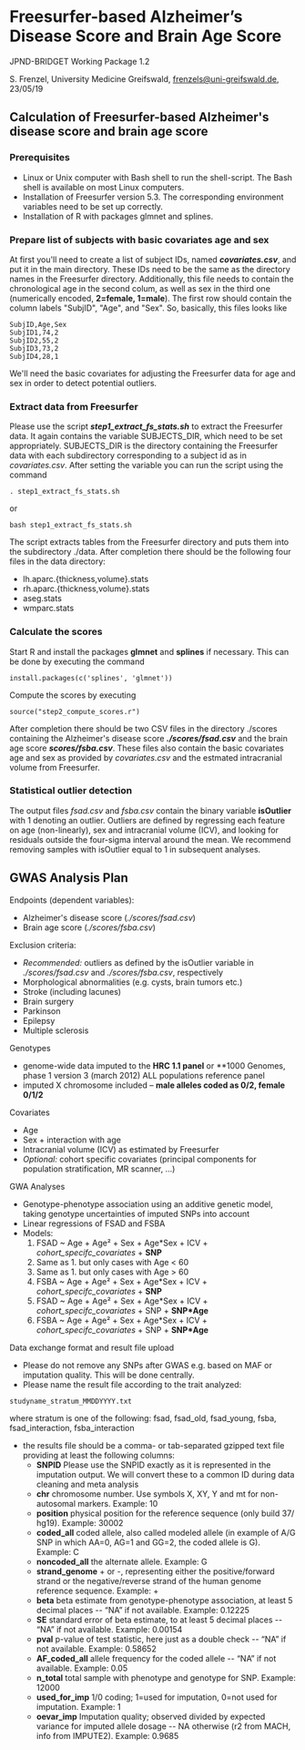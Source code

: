 # Freesurfer-based Alzheimer’s Disease Score and Brain Age Score

JPND-BRIDGET Working Package 1.2

S. Frenzel, University Medicine Greifswald, frenzels@uni-greifswald.de, 23/05/19

## Calculation of Freesurfer-based Alzheimer's disease score and brain age score

### Prerequisites
- Linux or Unix computer with Bash shell to run the shell-script. The Bash shell is available on most Linux computers.
- Installation of Freesurfer version 5.3. The corresponding environment variables need to be set up correctly.
- Installation of R with packages glmnet and splines.

### Prepare list of subjects with basic covariates age and sex

At first you'll need to create a list of subject IDs, named **_covariates.csv_**, and put it in the main directory. These IDs need to be the same as the directory names in the Freesurfer directory. Additionally, this file needs to contain the chronological age in the second colum, as well as sex in the third one (numerically encoded, **2=female, 1=male**). The first row should contain the column labels "SubjID", "Age", and "Sex". So, basically, this files looks like

```
SubjID,Age,Sex 
SubjID1,74,2 
SubjID2,55,2 
SubjID3,73,2 
SubjID4,28,1
```

We'll need the basic covariates for adjusting the Freesurfer data for age and sex in order to detect potential outliers.

### Extract data from Freesurfer

Please use the script **_step1_extract_fs_stats.sh_** to extract the Freesurfer data. It again contains the variable SUBJECTS_DIR, which need to be set appropriately. SUBJECTS_DIR is the directory containing the Freesurfer data with each subdirectory corresponding to a subject id as in *covariates.csv*.  After setting the variable you can run the script using the command

```
. step1_extract_fs_stats.sh
```

or

```
bash step1_extract_fs_stats.sh
```

The script extracts tables from the Freesurfer directory and puts them into the subdirectory ./data. After completion there should be the following four files in the data directory:

- lh.aparc.{thickness,volume}.stats
- rh.aparc.{thickness,volume}.stats
- aseg.stats
- wmparc.stats

### Calculate the scores

Start R and install the packages **glmnet** and **splines** if necessary. This can be done by executing the command
```
install.packages(c('splines', 'glmnet'))

```
Compute the scores by executing
```
source("step2_compute_scores.r")
```
 After completion there  should be two CSV files in the directory ./scores containing the Alzheimer's disease score **_./scores/fsad.csv_** and the brain age score **_scores/fsba.csv_**. These files also contain the basic covariates age and sex as provided by _covariates.csv_ and the estmated intracranial volume from Freesurfer.

### Statistical outlier detection

The output files _fsad.csv_ and _fsba.csv_ contain the binary variable **isOutlier** with 1 denoting an outlier. Outliers are defined by regressing each feature on age (non-linearly), sex and intracranial volume (ICV), and looking for residuals outside the four-sigma interval around the mean. We recommend removing samples with isOutlier equal to 1 in subsequent analyses.
       
## GWAS Analysis Plan

Endpoints (dependent variables):
- Alzheimer's disease score (_./scores/fsad.csv_) 
- Brain age score (_./scores/fsba.csv_) 

Exclusion criteria: 
- _Recommended:_ outliers as defined by the isOutlier variable in _./scores/fsad.csv_ and _./scores/fsba.csv_, respectively
- Morphological abnormalities (e.g. cysts, brain tumors etc.)
- Stroke (including lacunes)
- Brain surgery
- Parkinson
- Epilepsy
- Multiple sclerosis

Genotypes
 - genome-wide data imputed to the **HRC 1.1 panel** or **1000 Genomes, phase 1 version 3 (march 2012) ALL populations reference panel
 - imputed X chromosome included – **male alleles coded as 0/2, female 0/1/2**

Covariates
- Age
- Sex + interaction with age 
- Intracranial volume (ICV) as estimated by Freesurfer
- _Optional:_ cohort specific covariates (principal components for population stratification, MR scanner, ...)

GWA Analyses
- Genotype-phenotype association using an additive genetic model, taking genotype uncertainties of imputed SNPs into account
- Linear regressions of FSAD and FSBA 
- Models:
  1. FSAD ~ Age + Age² + Sex + Age\*Sex + ICV + _cohort_specifc_covariates_ + **SNP**
  2. Same as 1. but only cases with Age < 60
  3. Same as 1. but only cases with Age > 60
  4. FSBA ~ Age + Age² + Sex + Age\*Sex + ICV + _cohort_specifc_covariates_ + **SNP**
  5. FSAD ~ Age + Age² + Sex + Age\*Sex + ICV + _cohort_specifc_covariates_ + SNP + **SNP\*Age**
  6. FSBA ~ Age + Age² + Sex + Age\*Sex + ICV + _cohort_specifc_covariates_ + SNP + **SNP\*Age**

Data exchange format and result file upload
- Please do not remove any SNPs after GWAS e.g. based on MAF or imputation quality. This will be done centrally.
- Please name the result file according to the trait analyzed:
```
studyname_stratum_MMDDYYYY.txt
```
where stratum is one of the following: fsad, fsad_old, fsad_young, fsba, fsad_interaction, fsba_interaction
- the results file should be a comma- or tab-separated gzipped text file providing at least the following columns:
  - **SNPID** Please use the SNPID exactly as it is represented in the imputation output. We will convert these to a common ID during data cleaning and meta analysis
  - **chr** chromosome number. Use symbols X, XY, Y and mt for non-autosomal markers. Example: 10
  - **position** physical position for the reference sequence (only build 37/ hg19). Example: 30002
  - **coded_all** coded allele, also called modeled allele (in example of A/G SNP in which AA=0, AG=1 and GG=2, the coded allele is G). Example: C
  - **noncoded_all** the alternate allele. Example: G
  - **strand_genome** + or -, representing either the positive/forward strand or the negative/reverse strand of the human genome reference sequence. Example: +
  - **beta** beta estimate from genotype-phenotype association, at least 5 decimal places -- “NA” if not available. Example: 0.12225
  - **SE** standard error of beta estimate, to at least 5 decimal places -- “NA” if not available. Example: 0.00154
  - **pval** p-value of test statistic, here just as a double check -- “NA” if not available. Example: 0.58652
  - **AF_coded_all** allele frequency for the coded allele -- “NA” if not available. Example: 0.05
  - **n_total** total sample with phenotype and genotype for SNP. Example: 12000
  - **used_for_imp** 1/0 coding; 1=used for imputation, 0=not used for imputation. Example: 1
  - **oevar_imp** Imputation quality; observed divided by expected variance for imputed allele dosage -- NA otherwise
(r2 from MACH, info from IMPUTE2). Example: 0.9685
